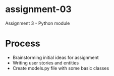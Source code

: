 # assignment-03
Assignment 3 - Python module

# Process

- Brainstorming initial ideas for assignment
- Writing user stories and entities
- Create models.py file with some basic classes